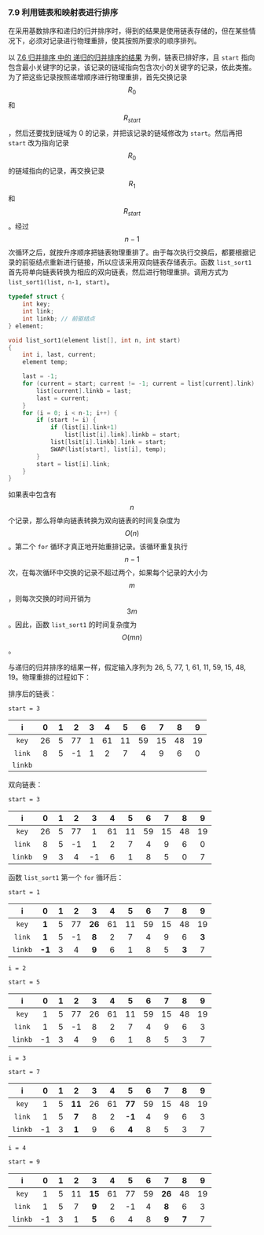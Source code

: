 ### 7.9 利用链表和映射表进行排序

在采用基数排序和递归的归并排序时，得到的结果是使用链表存储的，但在某些情况下，必须对记录进行物理重排，使其按照所要求的顺序排列。

以 [7.6 归并排序 中的 递归的归并排序的结果](7.6-归并排序.md#7.6-递归的归并排序的结果) 为例，链表已排好序，且 `start` 指向包含最小关键字的记录，该记录的链域指向包含次小的关键字的记录，依此类推。为了把这些记录按照递增顺序进行物理重排，首先交换记录 $$R_0$$ 和 $$R_{start}$$，然后还要找到链域为 0 的记录，并把该记录的链域修改为 `start`。然后再把 `start` 改为指向记录 $$R_0$$ 的链域指向的记录，再交换记录 $$R_1$$ 和 $$R_{start}$$。经过 $$n - 1$$ 次循环之后，就按升序顺序把链表物理重排了。由于每次执行交换后，都要根据记录的前驱结点重新进行链接，所以应该采用双向链表存储表示。函数 `list_sort1` 首先将单向链表转换为相应的双向链表，然后进行物理重排。调用方式为 `list_sort1(list, n-1, start)`。

```c++
typedef struct {
    int key;
    int link;
    int linkb; // 前驱结点
} element;

void list_sort1(element list[], int n, int start)
{
    int i, last, current;
    element temp;

    last = -1;
    for (current = start; current != -1; current = list[current].link) {
        list[current].linkb = last;
        last = current;
    }
    for (i = 0; i < n-1; i++) {
        if (start != i) {
            if (list[i].link+1)
                list[list[i].link].linkb = start;
            list[lsit[i].linkb].link = start;
            SWAP(list[start], list[i], temp);
        }
        start = list[i].link;
    }
}
```

如果表中包含有 $$n$$ 个记录，那么将单向链表转换为双向链表的时间复杂度为 $$O(n)$$。第二个 `for` 循环才真正地开始重排记录。该循环重复执行 $$n - 1$$ 次，在每次循环中交换的记录不超过两个，如果每个记录的大小为 $$m$$，则每次交换的时间开销为 $$3m$$。因此，函数 `list_sort1` 的时间复杂度为 $$O(mn)$$。

与递归的归并排序的结果一样，假定输入序列为 26, 5, 77, 1, 61, 11, 59, 15, 48, 19。物理重排的过程如下：

排序后的链表：

`start = 3`

i | 0 | 1 | 2 | 3 | 4 | 5 | 6 | 7 | 8 | 9
:-: | :-: | :-: | :-: | :-: | :-: | :-: | :-: | :-: | :-: | :-:
`key` | 26 | 5 | 77 | 1 | 61 | 11 | 59 | 15 | 48 | 19
`link` | 8 | 5 | -1 | 1 | 2 | 7 | 4 | 9 | 6 | 0
`linkb` | | | | | | | | | |

双向链表：

`start = 3`

i | 0 | 1 | 2 | 3 | 4 | 5 | 6 | 7 | 8 | 9
:-: | :-: | :-: | :-: | :-: | :-: | :-: | :-: | :-: | :-: | :-:
`key` | 26 | 5 | 77 | 1 | 61 | 11 | 59 | 15 | 48 | 19
`link` | 8 | 5 | -1 | 1 | 2 | 7 | 4 | 9 | 6 | 0
`linkb` | 9 | 3 | 4 | -1 | 6 | 1 | 8 | 5 | 0 | 7

函数 `list_sort1` 第一个 `for` 循环后：

`start = 1`

i | 0 | 1 | 2 | 3 | 4 | 5 | 6 | 7 | 8 | 9
:-: | :-: | :-: | :-: | :-: | :-: | :-: | :-: | :-: | :-: | :-:
`key` | **1** | 5 | 77 | **26** | 61 | 11 | 59 | 15 | 48 | 19
`link` | **1** | 5 | -1 | **8** | 2 | 7 | 4 | 9 | 6 | **3**
`linkb` | **-1** | 3 | 4 | **9** | 6 | 1 | 8 | 5 | **3** | 7

`i = 2`

`start = 5`

i | 0 | 1 | 2 | 3 | 4 | 5 | 6 | 7 | 8 | 9
:-: | :-: | :-: | :-: | :-: | :-: | :-: | :-: | :-: | :-: | :-:
`key` | 1 | 5 | 77 | 26 | 61 | 11 | 59 | 15 | 48 | 19
`link` | 1 | 5 | -1 | 8 | 2 | 7 | 4 | 9 | 6 | 3
`linkb` | -1 | 3 | 4 | 9 | 6 | 1 | 8 | 5 | 3 | 7

`i = 3`

`start = 7`

i | 0 | 1 | 2 | 3 | 4 | 5 | 6 | 7 | 8 | 9
:-: | :-: | :-: | :-: | :-: | :-: | :-: | :-: | :-: | :-: | :-:
`key` | 1 | 5 | **11** | 26 | 61 | **77** | 59 | 15 | 48 | 19
`link` | 1 | 5 | **7** | 8 | 2 | **-1** | 4 | 9 | 6 | 3
`linkb` | -1 | 3 | **1** | 9 | 6 | **4** | 8 | 5 | 3 | 7

`i = 4`

`start = 9`

i | 0 | 1 | 2 | 3 | 4 | 5 | 6 | 7 | 8 | 9
:-: | :-: | :-: | :-: | :-: | :-: | :-: | :-: | :-: | :-: | :-:
`key` | 1 | 5 | 11 | **15** | 61 | 77 | 59 | **26** | 48 | 19
`link` | 1 | 5 | 7 | **9** | 2 | -1 | 4 | **8** | 6 | 3
`linkb` | -1 | 3 | 1 | **5** | 6 | 4 | 8 | **9** | **7** | 7
